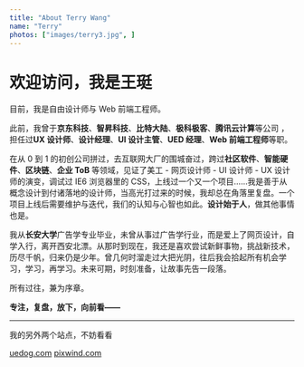 ```yaml
---
title: "About Terry Wang"
name: "Terry"
photos: ["images/terry3.jpg", ]
---
```

# 欢迎访问，我是王珽

目前，我是自由设计师与 Web 前端工程师。

此前，我曾于**京东科技**、**智昇科技**、**比特大陆**、**极科极客**、**腾讯云计算**等公司 ，担任过**UX 设计师**、**设计经理**、**UI 设计主管**、**UED 经理**、**Web 前端工程师**等职。

在从 0 到 1 的初创公司拼过，去互联网大厂的围城奋过，跨过**社区软件**、**智能硬件**、**区块链**、**企业 ToB** 等领域，见证了美工 - 网页设计师 - UI 设计师 - UX 设计师的演变，调试过 IE6 浏览器里的 CSS，上线过一个又一个项目……我是善于从概念设计到付诸落地的设计师，当高光打过来的时候，我却总在角落里复盘。一个项目上线后需要维护与迭代，我们的认知与心智也如此。**设计始于人**，做其他事情也是。

我从**长安大学**广告学专业毕业，未曾从事过广告学行业，而是爱上了网页设计，自学入行，离开西安北漂。从那时到现在，我还是喜欢尝试新鲜事物，挑战新技术，历尽千帆，归来仍是少年。曾几何时溜走过大把光阴，往后我会拾起所有机会学习，学习，再学习。未来可期，时刻准备，让故事先告一段落。

所有过往，兼为序章。

**专注，复盘，放下，向前看——**

---

我的另外两个站点，不妨看看

[uedog.com](https://uedog.com) [pixwind.com](https://pixwind.com)



